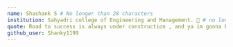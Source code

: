 ```yaml
---
name: Shashank S # No longer than 28 characters
institution: Sahyadri college of Engineering and Management. 🚩 # no longer than 58 characters
quote: Road to success is always under construction , and ya im gonna be the next Hokage 😉  # no longer than 100 characters, avoid using quotes(") to guarantee the format remains the same.
github_user: Shanky1199
---
```

